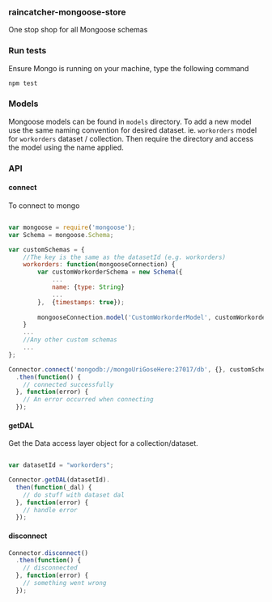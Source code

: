 ### raincatcher-mongoose-store


One stop shop for all Mongoose schemas 

### Run tests

Ensure Mongo is running on your machine, type the following command

```bash
npm test
```

### Models

Mongoose models can be found in `models` directory. To add a new model use the same naming convention for desired dataset. ie. `workorders` model for `workorders` dataset / collection. Then require the directory and access the model using the name applied.

### API

#### connect

To connect to mongo


```javascript

var mongoose = require('mongoose');
var Schema = mongoose.Schema;

var customSchemas = {
    //The key is the same as the datasetId (e.g. workorders)
    workorders: function(mongooseConnection) {
        var customWorkorderSchema = new Schema({
            ...
            name: {type: String}
            ...
        },  {timestamps: true});
        
        mongooseConnection.model('CustomWorkorderModel', customWorkorderSchema);
    }
    ... 
    //Any other custom schemas
    ...
};

Connector.connect('mongodb://mongoUriGoseHere:27017/db', {}, customSchemas)
  .then(function() {
    // connected successfully
  }, function(error) {
    // An error occurred when connecting
  });
```

#### getDAL

Get the Data access layer object for a collection/dataset.

```javascript

var datasetId = "workorders";

Connector.getDAL(datasetId).
  then(function(_dal) {
    // do stuff with dataset dal
  }, function(error) {
    // handle error
  });
```

#### disconnect

```javascript
Connector.disconnect()
  .then(function() {
    // disconnected
  }, function(error) {
    // something went wrong
  });
```
